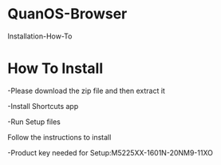# QuanOS-Browser
Installation-How-To
# How To Install
-Please download the zip file and then extract it

-Install Shortcuts app

-Run Setup files

Follow the instructions to install

-Product key needed for Setup:M5225XX-1601N-20NM9-11XO
